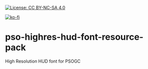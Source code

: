 [![License: CC BY-NC-SA 4.0](https://img.shields.io/badge/License-CC%20BY--NC--SA%204.0-lightgrey.svg)](https://creativecommons.org/licenses/by-nc-sa/4.0/)

[![ko-fi](https://www.ko-fi.com/img/githubbutton_sm.svg)](https://ko-fi.com/T6T416DT1)

# pso-highres-hud-font-resource-pack
High Resolution HUD font for PSOGC
